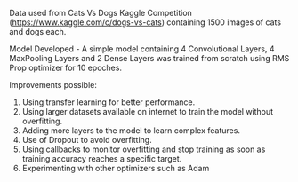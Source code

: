 Data used from Cats Vs Dogs Kaggle Competition (https://www.kaggle.com/c/dogs-vs-cats) containing 1500 images of cats and dogs each.

Model Developed - A simple model containing 4 Convolutional Layers, 4 MaxPooling Layers and 2 Dense Layers was trained from scratch using RMS Prop optimizer for 10 epoches.

Improvements possible:
1. Using transfer learning for better performance.
2. Using larger datasets available on internet to train the model without overfitting.
3. Adding more layers to the model to learn complex features.
4. Use of Dropout to avoid overfitting.
5. Using callbacks to monitor overfitting and stop training as soon as training accuracy reaches a specific target.
6. Experimenting with other optimizers such as Adam
